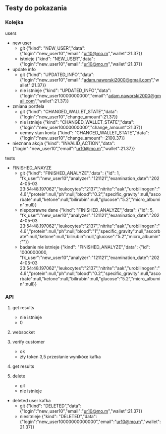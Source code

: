 ## Testy do pokazania

### Kolejka

users

- new user
  - git
    {"kind": "NEW_USER","data": {"login":"new_user10","email":"ur10@mo.m","wallet":21.37}}
  - istnieje
    {"kind": "NEW_USER","data": {"login":"new_user10","email":"ur10@mo.m","wallet":21.37}}
- update info
  - git
    {"kind": "UPDATED_INFO","data": {"login":"new_user10","email":"adam.naworski2000@gmail.com","wallet":21.37}}
  - nie istnieje
    {"kind": "UPDATED_INFO","data": {"login":"new_user10000000000","email":"adam.naworski2000@gmail.com","wallet":21.37}}
- zmiana portfela
  - git
    {"kind": "CHANGED_WALLET_STATE","data": {"login":"new_user10","change_amount":21.37}}
  - nie istnieje
    {"kind": "CHANGED_WALLET_STATE","data": {"login":"new_user10000000000","change_amount":21.37}}
  - uemny stan konta
    {"kind": "CHANGED_WALLET_STATE","data": {"login":"new_user10","change_amount":-2100.37}}
- nieznana akcja
  {"kind": "INVALID_ACTION","data": {"login":"new_user10","email":"ur10@mo.m","wallet":21.37}}

tests

- FINISHED_ANAYZE
  - git
    {"kind": "FINISHED_ANALYZE","data": {"id": 1, "fk_user":"new_user10","analyzer":"121121","examination_date":"2024-05-03 23:54:48.197062","leukocytes":"2137","nitrite":"aak","urobilinogen":"4.6","protein":null,"ph":null,"blood":"0.2","specific_gravity":null,"ascorbate":null,"ketone":null,"bilirubin":null,"glucose":"5.2","micro_albumin":null}}
  - niepoprawne dane
    {"kind": "FINISHED_ANALYZE","data": {"id": 5, "fk_user":"new_user10","analyzer":"121121","examination_date":"2024-05-03 23:54:48.197062","leukocytes":"2137","nitrite":"aak","urobilinogen":"4.6","protein":null,"ph":null,"blood":"1","specific_gravity":null,"ascorbate":null,"ketone":null,"bilirubin":null,"glucose":"5.2","micro_albumin":""}}
  - badanie nie istnieje
    {"kind": "FINISHED_ANALYZE","data": {"id": 1000000000, "fk_user":"new_user10","analyzer":"121121","examination_date":"2024-05-03 23:54:48.197062","leukocytes":"2137","nitrite":"aak","urobilinogen":"4.6","protein":null,"ph":null,"blood":"0.2","specific_gravity":null,"ascorbate":null,"ketone":null,"bilirubin":null,"glucose":"5.2","micro_albumin":null}}

### API

1. get results
   - nie istnieje
   - 0
2. websocket
3. verify customer

   - ok
   - zły token
     3,5 przesłanie wynikóœ kafka

4. get results
5. delete
   - git
   - nie istnieje

- deleted user kafka
  - git
    {"kind": "DELETED","data": {"login":"new_user10","email":"ur10@mo.m","wallet":21.37}}
  - niesitnieje
    {"kind": "DELETED","data": {"login":"new_user10000000000000","email":"ur10@mo.m","wallet":21.37}}
